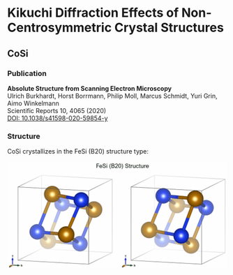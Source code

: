 # Kikuchi Diffraction Effects of Non-Centrosymmetric Crystal Structures

## CoSi 

### Publication

**__Absolute Structure from Scanning Electron Microscopy__**  
Ulrich Burkhardt, Horst Borrmann, Philip Moll, Marcus Schmidt, Yuri Grin, Aimo Winkelmann   
Scientific Reports 10, 4065 (2020)  
[DOI: 10.1038/s41598-020-59854-y](https://doi.org/10.1038/s41598-020-59854-y)  


### Structure

CoSi crystallizes in the FeSi (B20) structure type:

![FeSi B20 Structure Type](img/cosi/B20_FeSi_Structure.gif)



